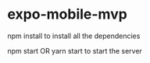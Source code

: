 # expo-mobile-mvp
<p>npm install to install all the dependencies </p>
<p> npm start OR yarn start to start the server </p>
